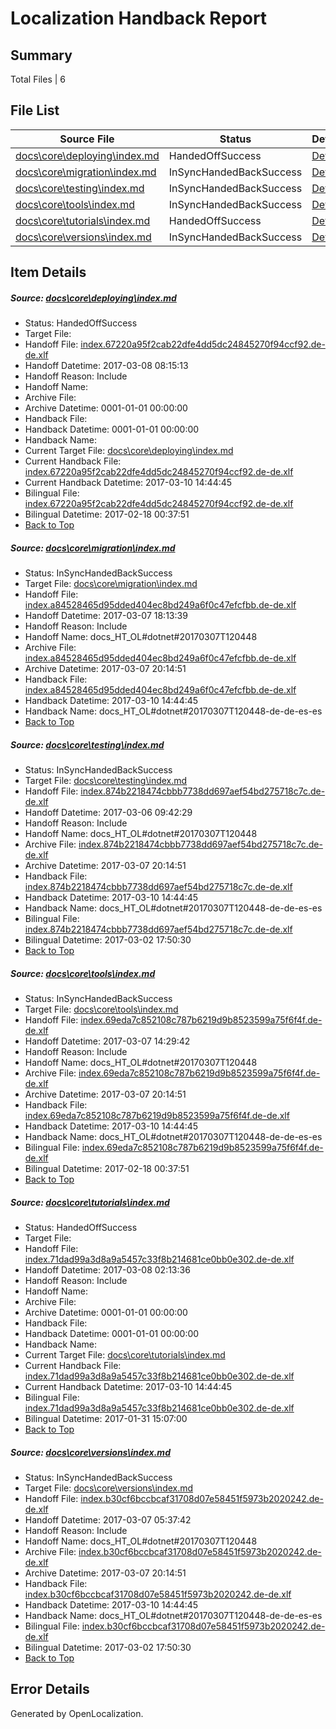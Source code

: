 # <a name='report-top'></a> Localization Handback Report

## Summary
 Total Files | 6

## File List
 Source File | Status | Details 
 ----------- | ------ | ------- 
 [docs\core\deploying\index.md](https://github.com/dotnet/docs/blob/91acc5f36294b02b28ab2f84381c9674b7c98d8d/docs/core/deploying/index.md) | HandedOffSuccess | [Details](#fb04ab4d7996e3213a247527745821aa1aa31f3234)
 [docs\core\migration\index.md](https://github.com/dotnet/docs/blob/f829714f545314daaa218b241008b5a2955ec589/docs/core/migration/index.md) | InSyncHandedBackSuccess | [Details](#5872201f705c07bf692d0dc7f962068632f6b54049)
 [docs\core\testing\index.md](https://github.com/dotnet/docs/blob/095ebad90e3f0b188d208d22f6f16b9552f8ea86/docs/core/testing/index.md) | InSyncHandedBackSuccess | [Details](#ca9d57a3ef3382c4957de5edb55959f1a3f13ee063)
 [docs\core\tools\index.md](https://github.com/dotnet/docs/blob/195664ae6409be02ca132900d9c513a7b412acd4/docs/core/tools/index.md) | InSyncHandedBackSuccess | [Details](#4e3137d8506342662d145481d5e9fde1d53b9ba393)
 [docs\core\tutorials\index.md](https://github.com/dotnet/docs/blob/9d770d008ff1223499de36b2b7b731d8ff6f0f2b/docs/core/tutorials/index.md) | HandedOffSuccess | [Details](#7b9279642d97868f155dfb1e5835bc941277085f101)
 [docs\core\versions\index.md](https://github.com/dotnet/docs/blob/519253bd6dc105afb138268c62347c29a6072fbb/docs/core/versions/index.md) | InSyncHandedBackSuccess | [Details](#7be49f3ac7a7806e631eacf5004343919654881e116)

## Item Details
##### <a name='fb04ab4d7996e3213a247527745821aa1aa31f3234'></a> Source: [docs\core\deploying\index.md](https://github.com/dotnet/docs/blob/91acc5f36294b02b28ab2f84381c9674b7c98d8d/docs/core/deploying/index.md)
* Status: HandedOffSuccess
* Target File: 
* Handoff File: [index.67220a95f2cab22dfe4dd5dc24845270f94ccf92.de-de.xlf](https://github.com/dotnet/docs.handoff/blob/e3991d4e58dabaafe1c209c16da184d7ef599623/ol-handoff/dotnet/docs.de-de/master/dotnet-core/index.67220a95f2cab22dfe4dd5dc24845270f94ccf92.de-de.xlf)
* Handoff Datetime: 2017-03-08 08:15:13
* Handoff Reason: Include
* Handoff Name: 
* Archive File: 
* Archive Datetime: 0001-01-01 00:00:00
* Handback File: 
* Handback Datetime: 0001-01-01 00:00:00
* Handback Name: 
* Current Target File: [docs\core\deploying\index.md](https://github.com/dotnet/docs.de-de/blob/4dc1707ac3fd2fa5834371b609a8dffca6cb2369/docs/core/deploying/index.md)
* Current Handback File: [index.67220a95f2cab22dfe4dd5dc24845270f94ccf92.de-de.xlf](https://github.com/dotnet/docs.handback/blob/1108f9f78260c6ae299ffe0dde7ff733de042942/ol-handback/dotnet/docs.de-de/master/dotnet-core/index.67220a95f2cab22dfe4dd5dc24845270f94ccf92.de-de.xlf)
* Current Handback Datetime: 2017-03-10 14:44:45
* Bilingual File: [index.67220a95f2cab22dfe4dd5dc24845270f94ccf92.de-de.xlf](https://github.com/dotnet/docs.handback/blob/30852a18defac4a93f42de1b3dc3dd6219e37e12/ol-handback/dotnet/docs.de-de/master/dotnet-core/index.67220a95f2cab22dfe4dd5dc24845270f94ccf92.de-de.xlf)
* Bilingual Datetime: 2017-02-18 00:37:51
* [Back to Top](#report-top)

##### <a name='5872201f705c07bf692d0dc7f962068632f6b54049'></a> Source: [docs\core\migration\index.md](https://github.com/dotnet/docs/blob/f829714f545314daaa218b241008b5a2955ec589/docs/core/migration/index.md)
* Status: InSyncHandedBackSuccess
* Target File: [docs\core\migration\index.md](https://github.com/dotnet/docs.de-de/blob/4dc1707ac3fd2fa5834371b609a8dffca6cb2369/docs/core/migration/index.md)
* Handoff File: [index.a84528465d95dded404ec8bd249a6f0c47efcfbb.de-de.xlf](https://github.com/dotnet/docs.handoff/blob/db98096b2d2e4fbbbe306bacbaeae456b1437e34/ol-handoff/dotnet/docs.de-de/master/dotnet-core/index.a84528465d95dded404ec8bd249a6f0c47efcfbb.de-de.xlf)
* Handoff Datetime: 2017-03-07 18:13:39
* Handoff Reason: Include
* Handoff Name: docs_HT_OL#dotnet#20170307T120448
* Archive File: [index.a84528465d95dded404ec8bd249a6f0c47efcfbb.de-de.xlf](https://github.com/dotnet/docs.handoff/blob/d605c39393594de4192df15d9239c66708ad89c1/ol-archive/dotnet/docs.de-de/master/dotnet-core/index.a84528465d95dded404ec8bd249a6f0c47efcfbb.de-de.xlf)
* Archive Datetime: 2017-03-07 20:14:51
* Handback File: [index.a84528465d95dded404ec8bd249a6f0c47efcfbb.de-de.xlf](https://github.com/dotnet/docs.handback/blob/1108f9f78260c6ae299ffe0dde7ff733de042942/ol-handback/dotnet/docs.de-de/master/dotnet-core/index.a84528465d95dded404ec8bd249a6f0c47efcfbb.de-de.xlf)
* Handback Datetime: 2017-03-10 14:44:45
* Handback Name: docs_HT_OL#dotnet#20170307T120448-de-de-es-es
* [Back to Top](#report-top)

##### <a name='ca9d57a3ef3382c4957de5edb55959f1a3f13ee063'></a> Source: [docs\core\testing\index.md](https://github.com/dotnet/docs/blob/095ebad90e3f0b188d208d22f6f16b9552f8ea86/docs/core/testing/index.md)
* Status: InSyncHandedBackSuccess
* Target File: [docs\core\testing\index.md](https://github.com/dotnet/docs.de-de/blob/4dc1707ac3fd2fa5834371b609a8dffca6cb2369/docs/core/testing/index.md)
* Handoff File: [index.874b2218474cbbb7738dd697aef54bd275718c7c.de-de.xlf](https://github.com/dotnet/docs.handoff/blob/b435cf83c47ee883848685d5d266ac4ee30422ca/ol-handoff/dotnet/docs.de-de/master/dotnet-core/index.874b2218474cbbb7738dd697aef54bd275718c7c.de-de.xlf)
* Handoff Datetime: 2017-03-06 09:42:29
* Handoff Reason: Include
* Handoff Name: docs_HT_OL#dotnet#20170307T120448
* Archive File: [index.874b2218474cbbb7738dd697aef54bd275718c7c.de-de.xlf](https://github.com/dotnet/docs.handoff/blob/d605c39393594de4192df15d9239c66708ad89c1/ol-archive/dotnet/docs.de-de/master/dotnet-core/index.874b2218474cbbb7738dd697aef54bd275718c7c.de-de.xlf)
* Archive Datetime: 2017-03-07 20:14:51
* Handback File: [index.874b2218474cbbb7738dd697aef54bd275718c7c.de-de.xlf](https://github.com/dotnet/docs.handback/blob/1108f9f78260c6ae299ffe0dde7ff733de042942/ol-handback/dotnet/docs.de-de/master/dotnet-core/index.874b2218474cbbb7738dd697aef54bd275718c7c.de-de.xlf)
* Handback Datetime: 2017-03-10 14:44:45
* Handback Name: docs_HT_OL#dotnet#20170307T120448-de-de-es-es
* Bilingual File: [index.874b2218474cbbb7738dd697aef54bd275718c7c.de-de.xlf](https://github.com/dotnet/docs.handback/blob/f77019bb141f17f3af2d91173accd7c3052725d1/ol-handback/dotnet/docs.de-de/master/dotnet-core/index.874b2218474cbbb7738dd697aef54bd275718c7c.de-de.xlf)
* Bilingual Datetime: 2017-03-02 17:50:30
* [Back to Top](#report-top)

##### <a name='4e3137d8506342662d145481d5e9fde1d53b9ba393'></a> Source: [docs\core\tools\index.md](https://github.com/dotnet/docs/blob/195664ae6409be02ca132900d9c513a7b412acd4/docs/core/tools/index.md)
* Status: InSyncHandedBackSuccess
* Target File: [docs\core\tools\index.md](https://github.com/dotnet/docs.de-de/blob/4dc1707ac3fd2fa5834371b609a8dffca6cb2369/docs/core/tools/index.md)
* Handoff File: [index.69eda7c852108c787b6219d9b8523599a75f6f4f.de-de.xlf](https://github.com/dotnet/docs.handoff/blob/be199e10c505c7443246ce4c8d860e558b6f9fd7/ol-handoff/dotnet/docs.de-de/master/dotnet-core/index.69eda7c852108c787b6219d9b8523599a75f6f4f.de-de.xlf)
* Handoff Datetime: 2017-03-07 14:29:42
* Handoff Reason: Include
* Handoff Name: docs_HT_OL#dotnet#20170307T120448
* Archive File: [index.69eda7c852108c787b6219d9b8523599a75f6f4f.de-de.xlf](https://github.com/dotnet/docs.handoff/blob/d605c39393594de4192df15d9239c66708ad89c1/ol-archive/dotnet/docs.de-de/master/dotnet-core/index.69eda7c852108c787b6219d9b8523599a75f6f4f.de-de.xlf)
* Archive Datetime: 2017-03-07 20:14:51
* Handback File: [index.69eda7c852108c787b6219d9b8523599a75f6f4f.de-de.xlf](https://github.com/dotnet/docs.handback/blob/1108f9f78260c6ae299ffe0dde7ff733de042942/ol-handback/dotnet/docs.de-de/master/dotnet-core/index.69eda7c852108c787b6219d9b8523599a75f6f4f.de-de.xlf)
* Handback Datetime: 2017-03-10 14:44:45
* Handback Name: docs_HT_OL#dotnet#20170307T120448-de-de-es-es
* Bilingual File: [index.69eda7c852108c787b6219d9b8523599a75f6f4f.de-de.xlf](https://github.com/dotnet/docs.handback/blob/30852a18defac4a93f42de1b3dc3dd6219e37e12/ol-handback/dotnet/docs.de-de/master/dotnet-core/index.69eda7c852108c787b6219d9b8523599a75f6f4f.de-de.xlf)
* Bilingual Datetime: 2017-02-18 00:37:51
* [Back to Top](#report-top)

##### <a name='7b9279642d97868f155dfb1e5835bc941277085f101'></a> Source: [docs\core\tutorials\index.md](https://github.com/dotnet/docs/blob/9d770d008ff1223499de36b2b7b731d8ff6f0f2b/docs/core/tutorials/index.md)
* Status: HandedOffSuccess
* Target File: 
* Handoff File: [index.71dad99a3d8a9a5457c33f8b214681ce0bb0e302.de-de.xlf](https://github.com/dotnet/docs.handoff/blob/57d5118a139533b7566d94123a1f55984d74d1a2/ol-handoff/dotnet/docs.de-de/master/dotnet-core/index.71dad99a3d8a9a5457c33f8b214681ce0bb0e302.de-de.xlf)
* Handoff Datetime: 2017-03-08 02:13:36
* Handoff Reason: Include
* Handoff Name: 
* Archive File: 
* Archive Datetime: 0001-01-01 00:00:00
* Handback File: 
* Handback Datetime: 0001-01-01 00:00:00
* Handback Name: 
* Current Target File: [docs\core\tutorials\index.md](https://github.com/dotnet/docs.de-de/blob/4dc1707ac3fd2fa5834371b609a8dffca6cb2369/docs/core/tutorials/index.md)
* Current Handback File: [index.71dad99a3d8a9a5457c33f8b214681ce0bb0e302.de-de.xlf](https://github.com/dotnet/docs.handback/blob/1108f9f78260c6ae299ffe0dde7ff733de042942/ol-handback/dotnet/docs.de-de/master/dotnet-core/index.71dad99a3d8a9a5457c33f8b214681ce0bb0e302.de-de.xlf)
* Current Handback Datetime: 2017-03-10 14:44:45
* Bilingual File: [index.71dad99a3d8a9a5457c33f8b214681ce0bb0e302.de-de.xlf](https://github.com/dotnet/docs.handback/blob/303980ac6087c3d24c039785e1ce18133d073160/ol-handback/dotnet/docs.de-de/master/dotnet-core/index.71dad99a3d8a9a5457c33f8b214681ce0bb0e302.de-de.xlf)
* Bilingual Datetime: 2017-01-31 15:07:00
* [Back to Top](#report-top)

##### <a name='7be49f3ac7a7806e631eacf5004343919654881e116'></a> Source: [docs\core\versions\index.md](https://github.com/dotnet/docs/blob/519253bd6dc105afb138268c62347c29a6072fbb/docs/core/versions/index.md)
* Status: InSyncHandedBackSuccess
* Target File: [docs\core\versions\index.md](https://github.com/dotnet/docs.de-de/blob/4dc1707ac3fd2fa5834371b609a8dffca6cb2369/docs/core/versions/index.md)
* Handoff File: [index.b30cf6bccbcaf31708d07e58451f5973b2020242.de-de.xlf](https://github.com/dotnet/docs.handoff/blob/e55f76d292a4ce0479b013fa3ef26b064f1bc755/ol-handoff/dotnet/docs.de-de/master/dotnet-core/index.b30cf6bccbcaf31708d07e58451f5973b2020242.de-de.xlf)
* Handoff Datetime: 2017-03-07 05:37:42
* Handoff Reason: Include
* Handoff Name: docs_HT_OL#dotnet#20170307T120448
* Archive File: [index.b30cf6bccbcaf31708d07e58451f5973b2020242.de-de.xlf](https://github.com/dotnet/docs.handoff/blob/d605c39393594de4192df15d9239c66708ad89c1/ol-archive/dotnet/docs.de-de/master/dotnet-core/index.b30cf6bccbcaf31708d07e58451f5973b2020242.de-de.xlf)
* Archive Datetime: 2017-03-07 20:14:51
* Handback File: [index.b30cf6bccbcaf31708d07e58451f5973b2020242.de-de.xlf](https://github.com/dotnet/docs.handback/blob/1108f9f78260c6ae299ffe0dde7ff733de042942/ol-handback/dotnet/docs.de-de/master/dotnet-core/index.b30cf6bccbcaf31708d07e58451f5973b2020242.de-de.xlf)
* Handback Datetime: 2017-03-10 14:44:45
* Handback Name: docs_HT_OL#dotnet#20170307T120448-de-de-es-es
* Bilingual File: [index.b30cf6bccbcaf31708d07e58451f5973b2020242.de-de.xlf](https://github.com/dotnet/docs.handback/blob/f77019bb141f17f3af2d91173accd7c3052725d1/ol-handback/dotnet/docs.de-de/master/dotnet-core/index.b30cf6bccbcaf31708d07e58451f5973b2020242.de-de.xlf)
* Bilingual Datetime: 2017-03-02 17:50:30
* [Back to Top](#report-top)


## Error Details

Generated by OpenLocalization.
